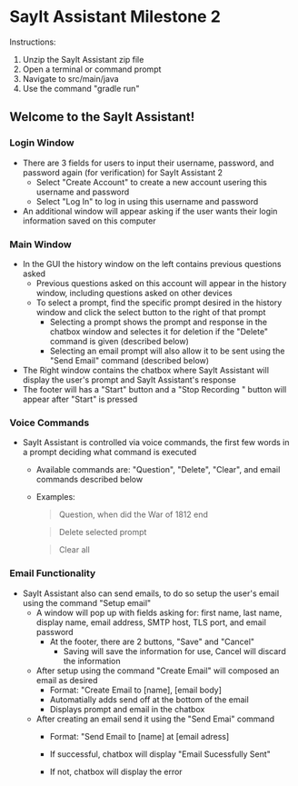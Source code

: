 # SayIt Assistant Milestone 2

Instructions:
1. Unzip the SayIt Assistant zip file
2. Open a terminal or command prompt
2. Navigate to src/main/java
3. Use the command "gradle run"

## Welcome to the SayIt Assistant!
### Login Window
- There are 3 fields for users to input their username, password, and password again (for verification) for SayIt Assistant 2
    - Select "Create Account" to create a new account usering this username and password
    - Select "Log In" to log in using this username and password
- An additional window will appear asking if the user wants their login information saved on this computer

### Main Window
- In the GUI the history window on the left contains previous questions asked
    - Previous questions asked on this account will appear in the history window, including questions asked on other devices
    - To select a prompt, find the specific prompt desired in the history window and click the select button to the right of that prompt
        - Selecting a prompt shows the prompt and response in the chatbox window and selectes it for deletion if the "Delete" command is given (described below)
        - Selecting an email prompt will also allow it to be sent using the "Send Email" command (described below)
- The Right window contains the chatbox where SayIt Assistant will display the user's prompt and SayIt Assistant's response
- The footer will has a "Start" button and a "Stop Recording " button will appear after "Start" is pressed

### Voice Commands
- SayIt Assistant is controlled via voice commands, the first few words in a prompt deciding what command is executed
    - Available commands are: "Question", "Delete", "Clear", and email commands described below

    - Examples:
        > Question, when did the War of 1812 end

        > Delete selected prompt

        > Clear all

### Email Functionality
- SayIt Assistant also can send emails, to do so setup the user's email using the command "Setup email"
    - A window will pop up with fields asking for: first name, last name, display name, email address, SMTP host, TLS port, and email password
        - At the footer, there are 2 buttons, "Save" and "Cancel"
            - Saving will save the information for use, Cancel will discard the information
    - After setup using the command "Create Email" will composed an email as desired
        - Format: "Create Email to [name], [email body]
        - Automatially adds send off at the bottom of the email
        - Displays prompt and email in the chatbox
    - After creating an email send it using the "Send Emai" command
        - Format: "Send Email to [name] at [email adress]

        - If successful, chatbox will display "Email Sucessfully Sent"
        - If not, chatbox will display the error
